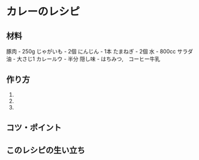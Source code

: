 # カレーのレシピ
## 材料
豚肉 - 250g
じゃがいも - 2個
にんじん - 1本
たまねぎ - 2個
水 - 800cc
サラダ油 - 大さじ1
カレールウ - 半分
隠し味 - はちみつ,　コーヒー牛乳
## 作り方
1.
2.
3.
## コツ・ポイント

## このレシピの生い立ち
